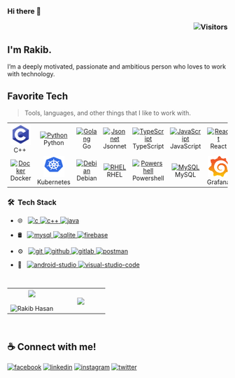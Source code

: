 ### Hi there 👋 <p align='right'> ![Visitors](https://gpvc.arturio.dev/avinash-218) </p>

## I'm Rakib.
I’m a deeply motivated, passionate and ambitious person who loves to work with technology.


<h2 align="left" id="macropower-tech">Favorite Tech</h2>

> Tools, languages, and other things that I like to work with.

<table>
  <tr>
    <td align="center" width="96">
      <a href="https://www.cprogramming.com/">
        <img src="./images/c_icon.svg" width="48" height="48" alt="C" />
      </a>
      <br>C++&nbsp;
    </td>
    <td align="center" width="96">
      <a href="#macropower-tech">
        <img src="./img/python-original.svg" width="48" height="48" alt="Python" />
      </a>
      <br>Python
    </td>
    <td align="center" width="96">
      <a href="#macropower-tech">
        <img src="./img/go-flat.svg" width="48" height="48" alt="Golang" />
      </a>
      <br>Go
    </td>
    <td align="center" width="96">
      <a href="#macropower-tech">
        <img src="https://jsonnet.org/img/isologo.svg" width="48" height="48" alt="Jsonnet" />
      </a>
      <br>Jsonnet
    </td>
    <td align="center" width="96">
      <a href="#macropower-tech">
        <img src="./img/typescript-original.svg" width="48" height="48" alt="TypeScript" />
      </a>
      <br>TypeScript
    </td>
    <td align="center" width="96">
      <a href="#macropower-tech">
        <img src="./img/javascript-original.svg" width="48" height="48" alt="JavaScript" />
      </a>
      <br>JavaScript
    </td>
    <td align="center" width="96">
      <a href="#macropower-tech" >
        <img src="./img/react-original.svg" width="48" height="48" alt="React" />
      </a>
      <br>React
    </td>
    <td align="center" width="96">
      <a href="#macropower-tech">
        <img src="./img/bootstrap-plain.svg" width="48" height="48" alt="Bootstrap" />
      </a>
      <br>Bootstrap
    </td>
    <td align="center" width="96">
      <a href="#macropower-tech">
        <img src="./img/sass-original.svg" width="48" height="48" alt="Sass" />
      </a>
      <br>Sass
    </td>
  </tr>
  <tr>
    <td align="center" width="96"> 
      <a href="#macropower-tech" >
        <img src="./img/docker-original.svg" width="48" height="48" alt="Docker" />
      </a>
      <br>Docker
    </td>
    <td align="center" width="96">
      <a href="#macropower-tech" >
        <img src="https://raw.githubusercontent.com/cncf/artwork/master/projects/kubernetes/icon/color/kubernetes-icon-color.svg" width="48" height="48" alt="Kubernetes" />
      </a>
      <br>Kubernetes
    </td>
    <td align="center"  width="96">
      <a href="#macropower-tech">
        <img src="./img/debian-original.svg" width="48" height="48" alt="Debian" />
      </a>
      <br>Debian
    </td>
    <td align="center"  width="96">
      <a href="#macropower-tech">
        <img src="./img/redhat-original.svg" width="48" height="48" alt="RHEL" />
      </a>
      <br>RHEL
    </td>
    <td align="center" width="96">
      <a href="#macropower-tech">
        <img src="https://raw.githubusercontent.com/PowerShell/PowerShell/master/assets/ps_black_128.svg" width="48" height="48" alt="Powershell" />
      </a>
      <br>Powershell
    </td>
    <td align="center"  width="96">
      <a href="#macropower-tech">
        <img src="./img/mysql-original.svg" width="48" height="48" alt="MySQL" />
      </a>
      <br>MySQL
    </td>
    <td align="center" width="96">
      <a href="#macropower-tech" >
        <img src="https://raw.githubusercontent.com/grafana/grafana/master/public/img/grafana_icon.svg" width="48" height="48" alt="Grafana" />
      </a>
      <br>Grafana
    </td>
    <td align="center" width="96">
      <a href="#macropower-tech" >
        <img src="https://github.com/cncf/artwork/blob/master/projects/prometheus/icon/color/prometheus-icon-color.svg" width="48" height="48" alt="Prometheus" />
      </a>
      <br>Prometheus
    </td>
    <td align="center" width="96">
      <a href="#macropower-tech" >
        <img src="https://raw.githubusercontent.com/cncf/artwork/master/projects/thanos/icon/color/thanos-icon-color.svg" width="48" height="48" alt="Thanos" />
      </a>
      <br>Thanos
    </td>
  </tr>
</table>



















































### 🛠 &nbsp;Tech Stack

- 🌐 &nbsp;
<a href="https://www.cprogramming.com/" target="_blank"> <img src="https://img.shields.io/badge/-C-333333?style=flat&logo=C" alt="c"/> </a>
<a href="https://isocpp.org/std/the-standard/" target="_blank"> <img src="https://img.shields.io/badge/-C++-333333?style=flat&logo=c%2B%2B" alt="c++"/> </a>
<a href="https://www.java.com/" target="_blank"> <img src="https://img.shields.io/badge/-JAVA-333333?style=flat&logo=java" alt="java"/> </a>

- 🛢 &nbsp;
<a href="https://www.mysql.com/" target="_blank"> <img src="https://img.shields.io/badge/-MySQL-333333?style=flat&logo=mysql" alt="mysql"/> </a>
<a href="https://www.sqlite.org/" target="_blank"> <img src="https://img.shields.io/badge/-SQLite-333333?style=flat&logo=sqlite" alt="sqlite"/> </a>
<a href="https://firebase.google.com/" target="_blank"> <img src="https://img.shields.io/badge/-Firebase-333333?style=flat&logo=firebase" alt="firebase"/> </a>
 
 
- ⚙️ &nbsp;
<a href="https://git-scm.com/" target="_blank"> <img src="https://img.shields.io/badge/-Git-333333?style=flat&logo=git" alt="git"/> </a>
<a href="https://github.com/" target="_blank"> <img src="https://img.shields.io/badge/-GitHub-333333?style=flat&logo=github" alt="github"/> </a>
<a href="https://gitlab.com/" target="_blank"> <img src="https://img.shields.io/badge/-GitLab-333333?style=flat&logo=gitlab" alt="gitlab"/> </a>
<a href="https://www.postman.com/" target="_blank"> <img src="https://img.shields.io/badge/-Postman-333333?style=flat&logo=postman" alt="postman"/> </a>

- 🔧 &nbsp;
<a href="https://developer.android.com/studio/" target="_blank"> <img src="https://img.shields.io/badge/-Android Studio-333333?style=flat&logo=android-studio" alt="android-studio"/> </a>
<a href="https://code.visualstudio.com/" target="_blank"> <img src="https://img.shields.io/badge/-Visual Studio Code-333333?style=flat&logo=visual-studio-code" alt="visual-studio-code"/> </a>


<p  align="center">   
  <br>
<table border="0" align="center">
<tr border="0">
<td width="50%" align="center">
  
  <img  align="center"  src="https://github-readme-stats.vercel.app/api?username=rakibhasan1030&theme=vision-friendly-dark&show_icons=true&count_private=true&hide_border=true"/>
  <br></br>
  <img  title="🔥 Get streak stats for your profile at git.io/streak-stats" alt="Rakib Hasan" src="https://github-readme-streak-stats.herokuapp.com/?user=rakibhasan1030&theme=vision-friendly-dark&hide_border=true" />

</td>

<td width="50%" align="center">
  <img  align="center"  src="https://github-readme-stats.anuraghazra1.vercel.app/api/top-langs/?username=rakibhasan1030&layout=compact&theme=vision-friendly-dark&hide_border=true&no-bg=true&no-frame=true&langs_count=10"/>
  
  </td>
</tr>
</table>
</br>
</p>  





## ☕ Connect with me!
[<img src='https://camo.githubusercontent.com/2d1ffa69dd491ebeca01b2098cf8233dd09950ff5895abccd5b455ca442abc59/68747470733a2f2f696d672e736869656c64732e696f2f62616467652f46616365626f6f6b2d3138373746323f7374796c653d666f722d7468652d6261646765266c6f676f3d66616365626f6f6b266c6f676f436f6c6f723d7768697465' alt='facebook' height='40'>](https://www.facebook.com/rakibhasan1030/) [<img src='https://camo.githubusercontent.com/a80d00f23720d0bc9f55481cfcd77ab79e141606829cf16ec43f8cacc7741e46/68747470733a2f2f696d672e736869656c64732e696f2f62616467652f4c696e6b6564496e2d3030373742353f7374796c653d666f722d7468652d6261646765266c6f676f3d6c696e6b6564696e266c6f676f436f6c6f723d7768697465' alt='linkedin' height='40'>](https://www.linkedin.com/in/rakibhasan1030/) [<img src='https://camo.githubusercontent.com/b3d4671768bd0f9b6c8f410a25a96e0c5a4d135208d8910461e986f97e7985ab/68747470733a2f2f696d672e736869656c64732e696f2f62616467652f496e7374616772616d2d4534343035463f7374796c653d666f722d7468652d6261646765266c6f676f3d696e7374616772616d266c6f676f436f6c6f723d7768697465' alt='instagram' height='40'>](https://www.instagram.com/rakibhasan1030/) [<img src='https://camo.githubusercontent.com/5d03c86f6a75f7cbe80d135d9162fbf6dc46a31253cf30a8e9bb8279b4d574d3/68747470733a2f2f696d672e736869656c64732e696f2f62616467652f547769747465722d3144413146323f7374796c653d666f722d7468652d6261646765266c6f676f3d74776974746572266c6f676f436f6c6f723d7768697465' alt='twitter' height='40'>](https://twitter.com/rakibhasan1030)


